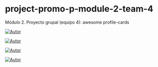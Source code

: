 # project-promo-p-module-2-team-4
Módulo 2. Proyecto grupal (equipo 4): awesome profile-cards

[![Autor](https://img.shields.io/badge/GitHub-Clara%20Miranda%20Zapata-blueviolet?style=flat&logo=github)](https://github.com/miranda-zapata)  

[![Autor](https://img.shields.io/badge/GitHub-Elena%20Palomar%20Llorente-yellow?style=flat&logo=github)](https://github.com/ElenaPal) 

[![Autor](https://img.shields.io/badge/GitHub-Gracia%20Garrido%20Pintado-yellow?style=flat&logo=github)](https://github.com/graciagarpin) 

[![Autor](https://img.shields.io/badge/GitHub-Paula%20Gomez%20Ariza-yellow?style=flat&logo=github)](https://github.com/pgomezariza) 
